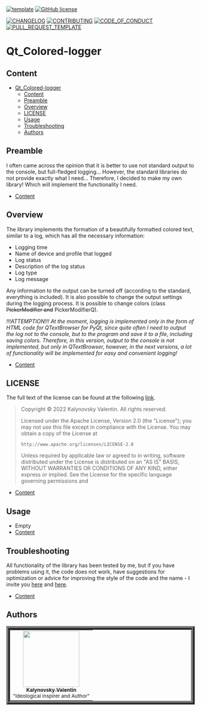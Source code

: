 [![template](https://img.shields.io/badge/Repository-template-darkred)](https://github.com/Nakama3942/template_rep)
[![GitHub license](https://img.shields.io/github/license/Nakama3942/qt_colored_logger?color=gold&style=flat-square)](https://github.com/Nakama3942/qt_colored_logger/blob/master/LICENSE)

[![CHANGELOG](https://img.shields.io/badge/here-CHANGELOG-yellow)](https://github.com/Nakama3942/qt_colored_logger/blob/master/CHANGELOG.md)
[![CONTRIBUTING](https://img.shields.io/badge/here-CONTRIBUTING-indigo)](https://github.com/Nakama3942/qt_colored_logger/blob/master/CONTRIBUTING.md)
[![CODE_OF_CONDUCT](https://img.shields.io/badge/here-CODE_OF_CONDUCT-darkgreen)](https://github.com/Nakama3942/qt_colored_logger/blob/master/CODE_OF_CONDUCT.md)
[![PULL_REQUEST_TEMPLATE](https://img.shields.io/badge/here-PULL_REQUEST_TEMPLATE-orange)](https://github.com/Nakama3942/qt_colored_logger/blob/master/.github/PULL_REQUEST_TEMPLATE.md)

# Qt_Сolored-logger
## Content
- [Qt_Сolored-logger](#qtсolored-logger)
    - [Content](#content)
    - [Preamble](#preamble)
    - [Overview](#overview)
    - [LICENSE](#license)
    - [Usage](#usage)
    - [Troubleshooting](#troubleshooting)
    - [Authors](#authors)

## Preamble
I often came across the opinion that it is better to use not standard output to the console, but full-fledged logging... However, the standard libraries do not provide exactly what I need... Therefore, I decided to make my own library! Which will implement the functionality I need.

- [Content](#content)

## Overview
The library implements the formation of a beautifully formatted colored text, similar to a log, which has all the necessary information:
- Logging time
- Name of device and profile that logged
- Log status
- Description of the log status
- Log type
- Log message

Any information to the output can be turned off (according to the standard, everything is included). It is also possible to change the output settings during the logging process. It is possible to change colors (class ~~PickerModifier and~~ PickerModifierQ).

*!!!ATTEMPTION!!! At the moment, logging is implemented only in the form of HTML code for QTextBrowser for PyQt, since quite often I need to output the log not to the console, but to the program and save it to a file, including saving colors. Therefore, in this version, output to the console is not implemented, but only in QTextBrowser, however, in the next versions, a lot of functionality will be implemented for easy and convenient logging!*

- [Content](#content)

## LICENSE
The full text of the license can be found at the following [link](https://github.com/Nakama3942/qt_colored_logger/blob/master/LICENSE).

> Copyright © 2022 Kalynovsky Valentin. All rights reserved.
> 
> Licensed under the Apache License, Version 2.0 (the "License");
> you may not use this file except in compliance with the License.
> You may obtain a copy of the License at
> 
>     http://www.apache.org/licenses/LICENSE-2.0
> 
> Unless required by applicable law or agreed to in writing, software
> distributed under the License is distributed on an "AS IS" BASIS,
> WITHOUT WARRANTIES OR CONDITIONS OF ANY KIND, either express or implied.
> See the License for the specific language governing permissions and

- [Content](#content)

## Usage
- Empty
- [Content](#content)
<!--To install the library, you need to execute the command:
```sh
pip install dox-docs-translator
```
Installing the <i>dox_docs_translator</i> library should also install <i>googletrans</i>, but if the <i>googletrans</i> library is not installed or this script doesn't work, you need to install/reinstall the <i>googletrans</i>:
```sh
pip uninstall googletrans
pip install googletrans==4.0.0-rc1
```
Here is an example of using the script from my own experience, as I used it to translate the documentation of my ALGOR project:
```python
from dox_docs_translator import *

if __name__ == '__main__':
    doc_translator = DoxDocsTranslator()
    doc_translator.start_global_translate()
```
In this case, the DOCUMENTATION.ua.dox file will be translated from Ukrainian to English into the DOCUMENTATION.en.dox file. If you need to change these values, you can specify them in the class constructor:
```python
from dox_docs_translator import *

if __name__ == '__main__':
    doc_translator = DoxDocsTranslator('docs_file.dox', 'translated_docs.dox', 'en', 'fr')
    doc_translator.start_global_translate()
```
or
```python
from dox_docs_translator import *

if __name__ == '__main__':
    doc_translator = DoxDocsTranslator(from_lang='en',
                                       origin_doc_file='docs_file.dox',
                                       to_lang='fr',
                                       translated_doc_file='translated_docs.dox')
    doc_translator.start_global_translate()
```
<i><b>Artifacts may appear after translation. This happens during translation, and therefore the errors are not related to this library. After the translation, you should view the received file and correct the artifacts yourself.</b></i>-->

## Troubleshooting
All functionality of the library has been tested by me, but if you have problems using it, the code does not work, have suggestions for optimization or advice for improving the style of the code and the name - I invite you [here](https://github.com/Nakama3942/qt_colored_logger/blob/master/CONTRIBUTING.md) and [here](https://github.com/Nakama3942/qt_colored_logger/blob/master/CODE_OF_CONDUCT.md).

- [Content](#content)

## Authors
<table align="center" style="border-width: 10; border-style: ridge">
	<tr>
		<td align="center"><a href="https://github.com/Nakama3942"><img src="https://avatars.githubusercontent.com/u/73797846?s=400&u=a9b7688ac521d739825d7003a5bd599aab74cb76&v=4" width="150px;" alt=""/><br /><sub><b>Kalynovsky Valentin</b></sub></a><sub><br />"Ideological inspirer and Author"</sub></td>
		<!--<td></td>-->
	</tr>
<!--
	<tr>
		<td></td>
		<td></td>
	</tr>
-->
</table>
